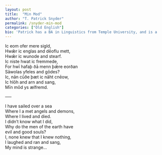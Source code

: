 ```yaml
---
layout: post
title:  "Min Mod"
author: "T. Patrick Snyder"
permalink: /snyder-min-mod
categories: ["Old English"]
bio: 'Patrick has a BA in Linguistics from Temple University, and is a former archaeologist in the US. You can find him on Twitter at <a href="https://twitter.com/tpatricksnyder">@tpatricksnyder</a>. He is the author of <i>Everyday Old English: A Modern Anglo-Saxon Phrasebook</i>, <a href="https://www.amazon.com/Everyday-Old-English-Anglo-Saxon-Phrasebook/dp/1977818153/ref=cm_sw_em_r_dp_v_dz_v0AcAbP60XD00_tt">available on Amazon</a>.'
---
```


Ic eom ofer mere sigld,  
Hwǣr ic englas and dēoflu mett,  
Hwǣr ic wunode and stearf.  
Ic niste hwat ic fremmede,  
For hwī hafaþ ðā menn þǣre eorðan  
Sāwolas yfeles and gōdes?  
Ic, nān cūðe þæt ic nāht cnēow,  
Ic hlōh and arn and sang,  
Mīn mōd ys ælfremd.  

–––

I have sailed over a sea  
Where I a met angels and demons,  
Where I lived and died.  
I didn’t know what I did,  
Why do the men of the earth have  
evil and good souls?  
I, none knew that I knew nothing,  
I laughed and ran and sang,  
My mind is strange…  
